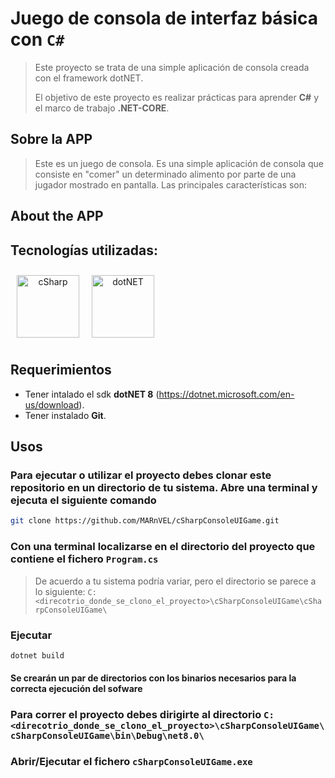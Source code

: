 # Juego de consola de interfaz básica con `C#`

> Este proyecto se trata de una simple aplicación de consola creada con el framework dotNET.
>
> El objetivo de este proyecto es realizar prácticas para aprender **C#** y el marco de
> trabajo **.NET-CORE**.

## Sobre la APP

> Este es un juego de consola. Es una simple aplicación de consola que consiste en "comer" un determinado alimento por parte de una jugador mostrado en pantalla. Las principales características son:
>

## About the APP

## Tecnologías utilizadas:
<div align="center" style="display: flex">
      <span>
         <a href="https://learn.microsoft.com/en-us/dotnet/csharp/" target="_blank">
               <img width="100" style="margin: 10" title='cSharp' src='https://upload.wikimedia.org/wikipedia/commons/4/4f/Csharp_Logo.png'>
         </a>
      </span>
      <span>
         <a href="https://learn.microsoft.com/en-us/dotnet/" target="_blank" title='dotNET'>
               <img width="100" style="margin: 10" title='dotNET' src='https://upload.wikimedia.org/wikipedia/commons/e/ee/.NET_Core_Logo.svg'>
         </a>
      </span>
</div>

## Requerimientos

- Tener intalado el sdk **dotNET 8** (<https://dotnet.microsoft.com/en-us/download>).
- Tener instalado **Git**.

## Usos

### Para ejecutar o utilizar el proyecto debes clonar este repositorio en un directorio de tu sistema. Abre una terminal y ejecuta el siguiente comando

```bash
git clone https://github.com/MARnVEL/cSharpConsoleUIGame.git
```

### Con una terminal localizarse en el directorio del proyecto que contiene el fichero `Program.cs`

> De acuerdo a tu sistema podría variar, pero el directorio se parece a lo siguiente:
> `C:<direcotrio_donde_se_clono_el_proyecto>\cSharpConsoleUIGame\cSharpConsoleUIGame\`

### Ejecutar

```bash
dotnet build
```

#### Se crearán un par de directorios con los binarios necesarios para la correcta ejecución del sofware

### Para correr el proyecto debes dirigirte al directorio `C:<direcotrio_donde_se_clono_el_proyecto>\cSharpConsoleUIGame\cSharpConsoleUIGame\bin\Debug\net8.0\`

### Abrir/Ejecutar el fichero `cSharpConsoleUIGame.exe`

